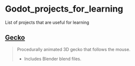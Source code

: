# Godot_projects_for_learning
List of projects that are useful for learning

## [Gecko](https://github.com/Neurotremolo/Gecko)
> Procedurally animated 3D gecko that follows the mouse.
> - Includes Blender blend files.
